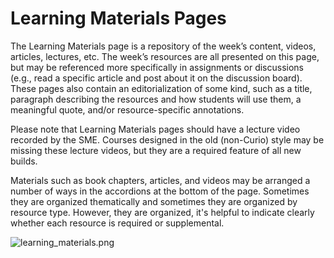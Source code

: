 # Learning Materials Pages

The Learning Materials page is a repository of the week’s content, videos, articles, lectures, etc. The week’s resources are all presented on this page, but may be referenced more specifically in assignments or discussions (e.g., read a specific article and post about it on the discussion board). These pages also contain an editorialization of some kind, such as a title, paragraph describing the resources and how students will use them, a meaningful quote, and/or resource-specific annotations.

<note>Please note that Learning Materials pages should have a lecture video recorded by the SME. Courses designed in the old (non-Curio) style may be missing these lecture videos, but they are a required feature of all new builds. </note>

Materials such as book chapters, articles, and videos may be arranged a number of ways in the accordions at the bottom of the page. Sometimes they are organized thematically and sometimes they are organized by resource type. However, they are organized, it's helpful to indicate clearly whether each resource is required or supplemental. 

![learning_materials.png](learning_materials.png)